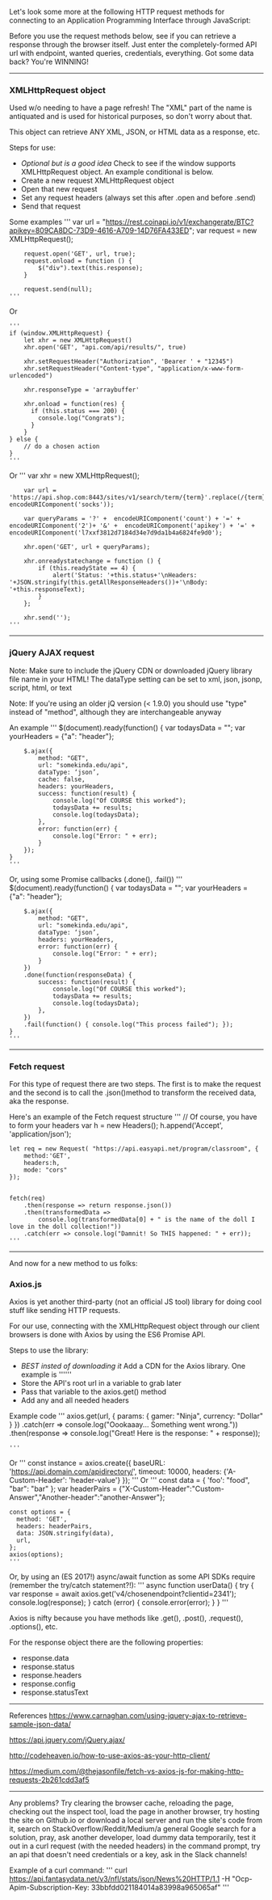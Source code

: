Let's look some more at the following HTTP request methods for connecting to an Application Programming Interface through JavaScript:

Before you use the request methods below, see if you can retrieve a response through the browser itself. Just enter the completely-formed API url with endpoint, wanted queries, credentials, everything. Got some data back? You're WINNING!

---

### XMLHttpRequest object
Used w/o needing to have a page refresh! 
The "XML" part of the name is antiquated and is used for historical purposes, so don't worry about that. 

This object can retrieve ANY XML, JSON, or HTML data as a response, etc.

Steps for use:
- *Optional but is a good idea* Check to see if the window supports XMLHttpRequest object. An example conditional is below.
- Create a new request XMLHttpRequest object
- Open that new request
- Set any request headers (always set this after .open and before .send)
- Send that request

Some examples
	'''
	var url = "https://rest.coinapi.io/v1/exchangerate/BTC?apikey=809CA8DC-73D9-4616-A709-14D76FA433ED";
		var request = new XMLHttpRequest();

		request.open('GET', url, true);
		request.onload = function () {
			$("div").text(this.response);
		}

		request.send(null);
	'''
Or

	''' 
	if (window.XMLHttpRequest) {
		let xhr = new XMLHttpRequest()
		xhr.open('GET', "api.com/api/results/", true)

		xhr.setRequestHeader("Authorization", 'Bearer ' + "12345")
		xhr.setRequestHeader("Content-type", "application/x-www-form-urlencoded")

		xhr.responseType = 'arraybuffer'

		xhr.onload = function(res) {
		  if (this.status === 200) {
		    console.log("Congrats");
		  }
		}
	} else {
		// do a chosen action
	}
	'''

Or
	'''
		var xhr = new XMLHttpRequest();

		var url = 'https://api.shop.com:8443/sites/v1/search/term/{term}'.replace(/{term}/g, encodeURIComponent('socks'));

		var queryParams = '?' +  encodeURIComponent('count') + '=' + encodeURIComponent('2')+ '&' +  encodeURIComponent('apikey') + '=' + encodeURIComponent('l7xxf3812d7184d34e7d9da1b4a6824fe9d0');

		xhr.open('GET', url + queryParams);

		xhr.onreadystatechange = function () {
		    if (this.readyState == 4) {
		        alert('Status: '+this.status+'\nHeaders: '+JSON.stringify(this.getAllResponseHeaders())+'\nBody: '+this.responseText);
		    }
		};

		xhr.send('');
	'''

---
### jQuery AJAX request

Note: Make sure to include the jQuery CDN or downloaded jQuery library file name in your HTML! The dataType setting can be set to xml, json, jsonp, script, html, or text

Note: If you're using an older jQ version (< 1.9.0) you should use "type" instead of "method", although they are interchangeable anyway

An example
	'''
	$(document).ready(function() {
		var todaysData = "";
		var yourHeaders = {"a": "header"};

		$.ajax({
      		method: "GET",
      		url: "somekinda.edu/api", 
      		dataType: ‘json’,
  			cache: false,
      		headers: yourHeaders,
      		success: function(result) {
      			console.log("Of COURSE this worked");
      			todaysData += results;
      			console.log(todaysData);
      		},
      		error: function(err) {
      			console.log("Error: " + err);
      		}
  		});
	}
	'''


Or, using some Promise callbacks (.done(), .fail())
	'''
	$(document).ready(function() {
		var todaysData = "";
		var yourHeaders = {"a": "header"};

		$.ajax({
      		method: "GET",
      		url: "somekinda.edu/api", 
      		dataType: ‘json’,
      		headers: yourHeaders,
      		error: function(err) {
      			console.log("Error: " + err);
      		}
      	})
  		.done(function(responseData) {
      		success: function(result) {
      			console.log("Of COURSE this worked");
      			todaysData += results;
      			console.log(todaysData);
      		},
  		})
  		.fail(function() { console.log("This process failed"); });
	}
	'''
---
### Fetch request

For this type of request there are two steps. The first is to make the request and the second is to call the .json()method to transform the received data, aka the response.

Here's an example of the Fetch request structure
	'''
	// Of course, you have to form your headers 
	var h = new Headers();
	h.append('Accept', 'application/json');

	let req = new Request( "https://api.easyapi.net/program/classroom", {
		method:'GET',
		headers:h,
		mode: "cors"
	});


	fetch(req)
		.then(response => return response.json())
		.then(transformedData => 
			console.log(transformedData[0] + " is the name of the doll I love in the doll collection!"))
		.catch(err => console.log("Damnit! So THIS happened: " + err));
	'''

---
And now for a new method to us folks:
### Axios.js
Axios is yet another third-party (not an official JS tool) library for doing cool stuff like sending HTTP requests.

For our use, connecting with the XMLHttpRequest object through our client browsers is done with Axios by using the ES6 Promise API.

Steps to use the library:
- *BEST insted of downloading it* Add a CDN for the Axios library. One example is '''<script src="https://unpkg.com/axios/dist/axios.min.js"></script>'''
- Store the API's root url in a variable to grab later
- Pass that variable to the axios.get() method
- Add any and all needed headers

Example code
	'''
	axios.get(url, {
		params: {
			gamer: "Ninja",
			currency: "Dollar"
		}
	})
	.catch(err => console.log("Oookaaay... Something went wrong."))
	.then(response => console.log("Great! Here is the response: " + response));

	'''
Or
	'''
	const instance = axios.create({
	  baseURL: 'https://api.domain.com/apidirectory/',
	  timeout: 10000,
	  headers: {'A-Custom-Header': 'header-value'}
	});
	'''
Or 
	'''
	const data = { 'foo': "food", "bar": "bar" };
	var headerPairs = {"X-Custom-Header":"Custom-Answer","Another-header":"another-Answer"};

	const options = {
	  method: 'GET',
	  headers: headerPairs,
	  data: JSON.stringify(data),
	  url,
	};
	axios(options);
	'''

Or, by using an (ES 2017!) async/await function as some API SDKs require (remember the try/catch statement?!):
	'''
	async function userData() {
	  try {
	    var response = await axios.get('v4/chosenendpoint?clientid=2341');
	    console.log(response);
	  } catch (error) {
	    console.error(error);
	  }
	}
	'''

Axios is nifty because you have methods like .get(), .post(), .request(), .options(), etc.

For the response object there are the following properties:
- response.data
- response.status
- response.headers
- response.config
- response.statusText

---
References
https://www.carnaghan.com/using-jquery-ajax-to-retrieve-sample-json-data/

https://api.jquery.com/jQuery.ajax/

http://codeheaven.io/how-to-use-axios-as-your-http-client/

https://medium.com/@thejasonfile/fetch-vs-axios-js-for-making-http-requests-2b261cdd3af5

---
Any problems? Try clearing the browser cache, reloading the page, checking out the inspect tool, load the page in another browser, try hosting the site on Github.io or download a local server and run the site's code from it, search on StackOverflow/Reddit/Medium/a general Google search for a solution, pray, ask another developer, load dummy data temporarily, test it out in a curl request (with the needed headers) in the command prompt, try an api that doesn't need credentials or a key, ask in the Slack channels!

Example of a curl command:
	'''
		curl https://api.fantasydata.net/v3/nfl/stats/json/News%20HTTP/1.1 -H "Ocp-Apim-Subscription-Key: 33bbfdd021184014a83998a965065af"
	'''
